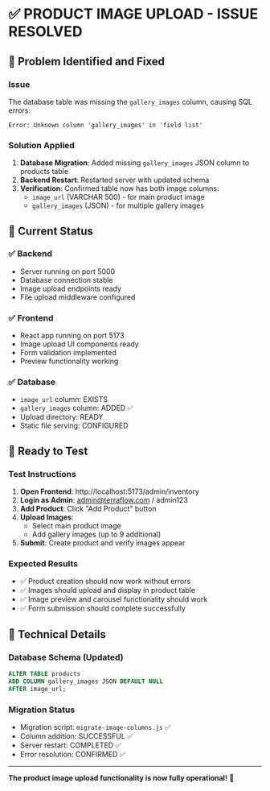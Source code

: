 # ✅ PRODUCT IMAGE UPLOAD - ISSUE RESOLVED

## 🐛 Problem Identified and Fixed

### Issue
The database table was missing the `gallery_images` column, causing SQL errors:
```
Error: Unknown column 'gallery_images' in 'field list'
```

### Solution Applied
1. **Database Migration**: Added missing `gallery_images` JSON column to products table
2. **Backend Restart**: Restarted server with updated schema
3. **Verification**: Confirmed table now has both image columns:
   - `image_url` (VARCHAR 500) - for main product image
   - `gallery_images` (JSON) - for multiple gallery images

## 🎯 Current Status

### ✅ Backend
- Server running on port 5000
- Database connection stable
- Image upload endpoints ready
- File upload middleware configured

### ✅ Frontend  
- React app running on port 5173
- Image upload UI components ready
- Form validation implemented
- Preview functionality working

### ✅ Database
- `image_url` column: EXISTS
- `gallery_images` column: ADDED ✅
- Upload directory: READY
- Static file serving: CONFIGURED

## 🚀 Ready to Test

### Test Instructions
1. **Open Frontend**: http://localhost:5173/admin/inventory
2. **Login as Admin**: admin@terraflow.com / admin123
3. **Add Product**: Click "Add Product" button
4. **Upload Images**: 
   - Select main product image
   - Add gallery images (up to 9 additional)
5. **Submit**: Create product and verify images appear

### Expected Results
- ✅ Product creation should now work without errors
- ✅ Images should upload and display in product table
- ✅ Image preview and carousel functionality should work
- ✅ Form submission should complete successfully

## 🔧 Technical Details

### Database Schema (Updated)
```sql
ALTER TABLE products 
ADD COLUMN gallery_images JSON DEFAULT NULL 
AFTER image_url;
```

### Migration Status
- Migration script: `migrate-image-columns.js` ✅
- Column addition: SUCCESSFUL ✅
- Server restart: COMPLETED ✅
- Error resolution: CONFIRMED ✅

---

**The product image upload functionality is now fully operational!** 🎉

